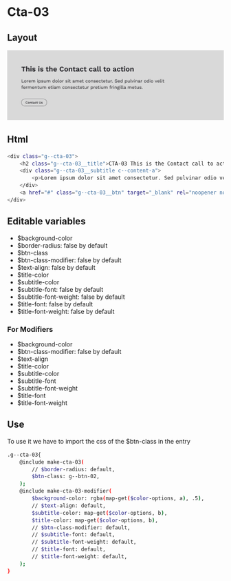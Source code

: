 # Cta-03

## Layout

![alt text][cta-03]

[cta-03]: /src/img/global-components/cta/cta-03.jpg

## Html

```sh
<div class="g--cta-03">
    <h2 class="g--cta-03__title">CTA-03 This is the Contact call to action</h2>
    <div class="g--cta-03__subtitle c--content-a">
        <p>Lorem ipsum dolor sit amet consectetur. Sed pulvinar odio velit fermentum etiam consectetur pretium fringilla metus.</p>
    </div>
    <a href="#" class="g--cta-03__btn" target="_blank" rel="noopener noreferrer">Contact Us</a>
</div>
```

## Editable variables

- $background-color
- $border-radius: false by default
- $btn-class
- $btn-class-modifier: false by default
- $text-align: false by default
- $title-color
- $subtitle-color
- $subtitle-font: false by default
- $subtitle-font-weight: false by default
- $title-font: false by default
- $title-font-weight: false by default

### For Modifiers

- $background-color
- $btn-class-modifier: false by default
- $text-align
- $title-color
- $subtitle-color
- $subtitle-font
- $subtitle-font-weight
- $title-font
- $title-font-weight

## Use

To use it we have to import the css of the $btn-class in the entry

```sh
.g--cta-03{
    @include make-cta-03(
        // $border-radius: default,
        $btn-class: g--btn-02,
    );
    @include make-cta-03-modifier(
        $background-color: rgba(map-get($color-options, a), .5),
        // $text-align: default,
        $subtitle-color: map-get($color-options, b),
        $title-color: map-get($color-options, b),
        // $btn-class-modifier: default,
        // $subtitle-font: default,
        // $subtitle-font-weight: default,
        // $title-font: default,
        // $title-font-weight: default,
    );
}
```
